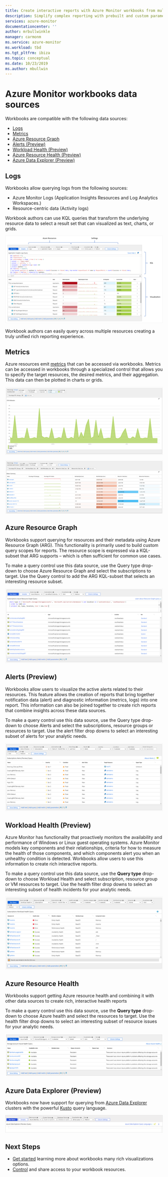 ```yaml
---
title: Create interactive reports with Azure Monitor workbooks from multiple dispate Azure data sources | Microsoft docs
description: Simplify complex reporting with prebuilt and custom parameterized Azure Monitor Workbooks built from multiple data sources 
services: azure-monitor
documentationcenter: ''
author: mrbullwinkle
manager: carmonm
ms.service: azure-monitor
ms.workload: tbd
ms.tgt_pltfrm: ibiza
ms.topic: conceptual
ms.date: 10/23/2019
ms.author: mbullwin
---
```


# Azure Monitor workbooks data sources

Workbooks are compatible with the following data sources:

* [Logs](#logs)
* [Metrics](#metrics)
* [Azure Resource Graph](#azure-resource-graph)
* [Alerts (Preview)](#alerts-preview)
* [Workload Health (Preview)](#workload-health-preview)
* [Azure Resource Health (Preview)](#azure-resource-health)
* [Azure Data Explorer (Preview)](#azure-data-explorer-preview)

## Logs

Workbooks allow querying logs from the following sources:

* Azure Monitor Logs (Application Insights Resources and Log Analytics Workspaces.)
* Resource-centric data (Activity logs)

Workbook authors can use KQL queries that transform the underlying resource data to select a result set that can visualized as text, charts, or grids.

![Screenshot of workbooks logs report interface](./media/workbooks-overview/logs.png)

Workbook authors can easily query across multiple resources creating a truly unified rich reporting experience.

## Metrics

Azure resources emit [metrics](data-platform-metrics.md) that can be accessed via workbooks. Metrics can be accessed in workbooks through a specialized control that allows you to specify the target resources, the desired metrics, and their aggregation. This data can then be plotted in charts or grids.

![Screenshot of workbook metrics charts of cpu utilization](./media/workbooks-overview/metrics-graph.png)

![Screenshot of workbook metrics interface](./media/workbooks-overview/metrics.png)

## Azure Resource Graph 

Workbooks support querying for resources and their metadata using Azure Resource Graph (ARG). This functionality is primarily used to build custom query scopes for reports. The resource scope is expressed via a KQL-subset that ARG supports – which is often sufficient for common use cases.

To make a query control use this data source, use the Query type drop-down to choose Azure Resource Graph and select the subscriptions to target. Use the Query control to add the ARG KQL-subset that selects an interesting resource subset.


![Screenshot of Azure Resource Graph KQL query](./media/workbooks-overview/azure-resource-graph.png)

## Alerts (Preview)

Workbooks allow users to visualize the active alerts related to their resources. This feature allows the creation of reports that bring together notification data (alert) and diagnostic information (metrics, logs) into one report. This information can also be joined together to create rich reports that combine insights across these data sources.

To make a query control use this data source, use the Query type drop-down to choose Alerts and select the subscriptions, resource groups or resources to target. Use the alert filter drop downs to select an interesting subset of alerts for your analytic needs.

![Screenshot of alerts query](./media/workbooks-overview/alerts.png)

## Workload Health (Preview)

Azure Monitor has functionality that proactively monitors the availability and performance of Windows or Linux guest operating systems. Azure Monitor models key components and their relationships, criteria for how to measure the health of those components, and which components alert you when an unhealthy condition is detected. Workbooks allow users to use this information to create rich interactive reports.

To make a query control use this data source, use the **Query type** drop-down to choose Workload Health and select subscription, resource group or VM resources to target. Use the health filter drop downs to select an interesting subset of health incidents for your analytic needs.

![Screenshot of alerts query](./media/workbooks-overview/workload-health.png)

## Azure Resource Health 

Workbooks support getting Azure resource health and combining it with other data sources to create rich, interactive health reports

To make a query control use this data source, use the **Query type** drop-down to choose Azure health and select the resources to target. Use the health filter drop downs to select an interesting subset of resource issues for your analytic needs.

![Screenshot of alerts query](./media/workbooks-overview/resource-health.png)

## Azure Data Explorer (Preview)

Workbooks now have support for querying from [Azure Data Explorer](https://docs.microsoft.com/en-us/azure/data-explorer/) clusters with the powerful [Kusto](https://docs.microsoft.com/azure/kusto/query/index) query language.   

![Screenshot of Kusto query window](./media/workbooks-overview/data-explorer.png)

## Next Steps

* [Get started](workbooks-visualizations.md) learning more about workbooks many rich visualizations options.
* [Control](workbooks-access-control.md) and share access to your workbook resources.
